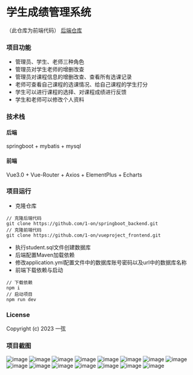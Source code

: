 # 学生成绩管理系统
（此仓库为前端代码） [后端仓库](https://github.com/1-on/springboot_backend)
### 项目功能
- 管理员、学生、老师三种角色
- 管理员对学生老师的增删改查
- 管理员对课程信息的增删改查、查看所有选课记录
- 老师可查看自己课程的选课情况、给自己课程的学生打分
- 学生可以进行课程的选择、对课程成绩进行反馈
- 学生和老师可以修改个人资料

### 技术栈
#### 后端 
springboot + mybatis + mysql <br>
#### 前端
Vue3.0 + Vue-Router  + Axios + ElementPlus + Echarts <br>

### 项目运行
- 克隆仓库
```shell
// 克隆后端代码
git clone https://github.com/1-on/springboot_backend.git
// 克隆前端代码
git clone https://github.com/1-on/vueproject_frontend.git

```
- 执行student.sql文件创建数据库
- 后端配置Maven加载依赖
- 修改application.yml配置文件中的数据库账号密码以及url中的数据库名称
- 前端下载依赖与启动
```shell
// 下载依赖
npm i
// 启动项目
npm run dev
```

### License

Copyright (c) 2023 一弦


### 项目截图
![image](https://github.com/1-on/img-storage/blob/main/studentGradeManager/1.png)
![image](https://github.com/1-on/img-storage/blob/main/studentGradeManager/2.png)
![image](https://github.com/1-on/img-storage/blob/main/studentGradeManager/3.png)
![image](https://github.com/1-on/img-storage/blob/main/studentGradeManager/4.png)
![image](https://github.com/1-on/img-storage/blob/main/studentGradeManager/5.png)
![image](https://github.com/1-on/img-storage/blob/main/studentGradeManager/6.png)
![image](https://github.com/1-on/img-storage/blob/main/studentGradeManager/7.png)
![image](https://github.com/1-on/img-storage/blob/main/studentGradeManager/8.png)
![image](https://github.com/1-on/img-storage/blob/main/studentGradeManager/9.png)
![image](https://github.com/1-on/img-storage/blob/main/studentGradeManager/10.png)
![image](https://github.com/1-on/img-storage/blob/main/studentGradeManager/11.png)
![image](https://github.com/1-on/img-storage/blob/main/studentGradeManager/12.png)
![image](https://github.com/1-on/img-storage/blob/main/studentGradeManager/13.png)
![image](https://github.com/1-on/img-storage/blob/main/studentGradeManager/14.png)
![image](https://github.com/1-on/img-storage/blob/main/studentGradeManager/15.png)





